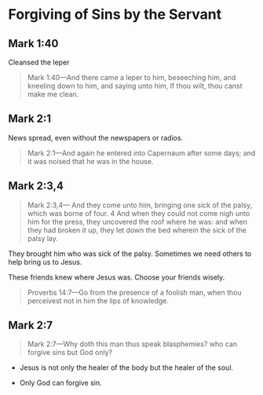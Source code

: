 # Forgiving of Sins by the Servant

## Mark 1:40

Cleansed the leper

> Mark 1:40&mdash;And there came a leper to him, beseeching him, and kneeling down to him, and saying unto him, If thou wilt, thou canst make me clean. 

## Mark 2:1

News spread, even without the newspapers or radios.

> Mark 2:1&mdash;And again he entered into Capernaum after some days; and it was noised that he was in the house. 

## Mark 2:3,4

> Mark 2:3,4&mdash; And they come unto him, bringing one sick of the palsy, which was borne of four. 4  And when they could not come nigh unto him for the press, they uncovered the roof where he was: and when they had broken it up, they let down the bed wherein the sick of the palsy lay. 

They brought him who was sick of the palsy. Sometimes we need others to help  bring us to  Jesus.

These friends knew where Jesus was. Choose your friends wisely.

> Proverbs 14:7&mdash;Go from the presence of a foolish man, when thou perceivest not in him the lips of knowledge.

## Mark 2:7

> Mark 2:7&mdash;Why doth this man thus speak blasphemies? who can forgive sins but God only?

- Jesus is not only the healer of the body but the healer of the soul.

- Only God can forgive sin.

